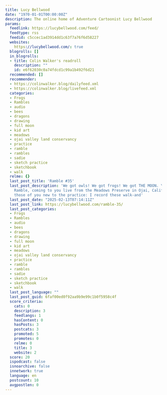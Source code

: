 ```yaml
---
title: Lucy Bellwood
date: "1970-01-01T00:00:00Z"
description: The online home of Adventure Cartoonist Lucy Bellwood
params:
  feedlink: https://lucybellwood.com/feed/
  feedtype: rss
  feedid: c5ccec1ad3914dd1c63f7a76f6d58227
  websites:
    https://lucybellwood.com/: true
  blogrolls: []
  in_blogrolls:
  - title: Colin Walker's readroll
    description: ""
    id: e6f62030c0a74fdcd1c99a1b492f6d21
  recommended: []
  recommender:
  - https://colinwalker.blog/dailyfeed.xml
  - https://colinwalker.blog/livefeed.xml
  categories:
  - Frogs
  - Rambles
  - audio
  - bees
  - dragons
  - drawing
  - full moon
  - kid art
  - meadows
  - ojai valley land conservancy
  - practice
  - ramble
  - rambles
  - sadie
  - sketch practice
  - sketchbook
  - walk
  relme: {}
  last_post_title: 'Ramble #35'
  last_post_description: 'We got owls! We got frogs! We got THE MOON. Yes, it’s another
    Ramble, coming to you live from the Meadows Preserve in Ojai, California. For
    those of you new to the practice: I record these walk-and'
  last_post_date: "2025-02-13T07:14:11Z"
  last_post_link: https://lucybellwood.com/ramble-35/
  last_post_categories:
  - Frogs
  - Rambles
  - audio
  - bees
  - dragons
  - drawing
  - full moon
  - kid art
  - meadows
  - ojai valley land conservancy
  - practice
  - ramble
  - rambles
  - sadie
  - sketch practice
  - sketchbook
  - walk
  last_post_language: ""
  last_post_guid: 6faf00ed0f92aa9b9e99c1b0f5958c4f
  score_criteria:
    cats: 0
    description: 3
    feedlangs: 1
    hasContent: 0
    hasPosts: 3
    postcats: 3
    promoted: 5
    promotes: 0
    relme: 0
    title: 3
    website: 2
  score: 20
  ispodcast: false
  isnoarchive: false
  innetwork: true
  language: en
  postcount: 10
  avgpostlen: 0
---
```

